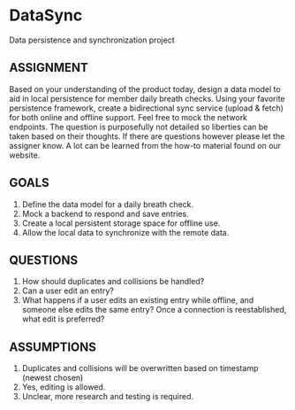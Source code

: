 # DataSync

Data persistence and synchronization project

## ASSIGNMENT

Based on your understanding of the product today, design a data model to aid in local persistence
for member daily breath checks. Using your favorite persistence framework, create a bidirectional
sync service (upload & fetch) for both online and offline support. Feel free to mock the network
endpoints.
The question is purposefully not detailed so liberties can be taken based on their thoughts. If
there are questions however please let the assigner know. A lot can be learned from the how-to
material found on our website.

## GOALS

1. Define the data model for a daily breath check.
2. Mock a backend to respond and save entries.
3. Create a local persistent storage space for offline use.
4. Allow the local data to synchronize with the remote data.

## QUESTIONS

1. How should duplicates and collisions be handled?
2. Can a user edit an entry?
3. What happens if a user edits an existing entry while offline, and someone else edits the same
   entry? Once a connection is reestablished, what edit is preferred?

## ASSUMPTIONS

1. Duplicates and collisions will be overwritten based on timestamp (newest chosen)
2. Yes, editing is allowed.
3. Unclear, more research and testing is required.

